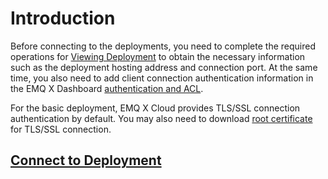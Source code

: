 # Introduction

Before connecting to the deployments, you need to complete the required operations for [Viewing Deployment](../deployments/view_deployment.md) to obtain the necessary information such as the deployment hosting address and connection port. At the same time, you also need to add client connection authentication information in the EMQ X Dashboard [authentication and ACL](../deployments/auth.md).

For the basic deployment, EMQ X Cloud provides TLS/SSL connection authentication by default. You may also need to download [root certificate](https://static.emqx.net/data/cn.emqx.cloud-ca.crt) for TLS/SSL connection.


## [Connect to Deployment](../connect_to_deployments/introduction.md)